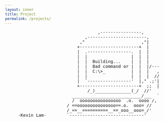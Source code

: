 ```yaml
---
layout: inner
title: Project
permalink: /projects/
---
```

<pre style="background-color: transparent; border: none;">
                                    ,----------------,              ,---------,
                               ,-----------------------,          ,"        ,"|
                             ,"                      ,"|        ,"        ,"  |
                            +-----------------------+  |      ,"        ,"    |
                            |  .-----------------.  |  |     +---------+      |
                            |  |                 |  |  |     | -==----'|      |
                            |  |  Building...    |  |  |     |         |      |
                            |  |  Bad command or |  |  |/----|`---=    |      |
                            |  |  C:\>_          |  |  |   ,/|==== ooo |      ;
                            |  |                 |  |  |  // |(((( [33]|    ,"
                            |  `-----------------'  |," .;'| |((((     |  ,"
                            +-----------------------+  ;;  | |         |,"     
                                /_)______________(_/  //'   | +---------+
                          ___________________________/___  `,        
                          /  oooooooooooooooo  .o.  oooo /,   \,"-----------
                        / ==ooooooooooooooo==.o.  ooo= //   ,`\--{)B     ,"
                        /_==__==========__==_ooo__ooo=_/'   /___________,"
     -Kevin Lam-        `-----------------------------'      
</pre>
